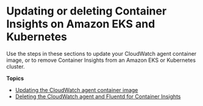 # Updating or deleting Container Insights on Amazon EKS and Kubernetes<a name="ContainerInsights-update-delete"></a>

Use the steps in these sections to update your CloudWatch agent container image, or to remove Container Insights from an Amazon EKS or Kubernetes cluster\.

**Topics**
+ [Updating the CloudWatch agent container image](ContainerInsights-update-image.md)
+ [Deleting the CloudWatch agent and Fluentd for Container Insights](ContainerInsights-delete-agent.md)
